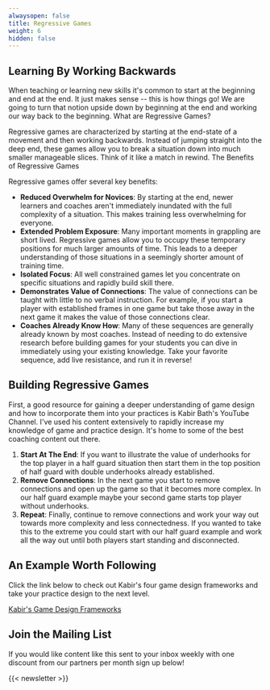 ```yaml
---
alwaysopen: false
title: Regressive Games
weight: 6
hidden: false
---
```

## Learning By Working Backwards

When teaching or learning new skills it's common to start at the beginning and end at the end. It just makes sense -- this is how things go! We are going to turn that notion upside down by beginning at the end and working our way back to the beginning.
What are Regressive Games?

Regressive games are characterized by starting at the end-state of a movement and then working backwards. Instead of jumping straight into the deep end, these games allow you to break a situation down into much smaller manageable slices. Think of it like a match in rewind.
The Benefits of Regressive Games

Regressive games offer several key benefits:

* **Reduced Overwhelm for Novices**: By starting at the end, newer learners and coaches aren't immediately inundated with the full complexity of a situation. This makes training less overwhelming for everyone.
* **Extended Problem Exposure**: Many important moments in grappling are short lived. Regressive games allow you to occupy these temporary positions for much larger amounts of time. This leads to a deeper understanding of those situations in a seemingly shorter amount of training time.
* **Isolated Focus**: All well constrained games let you concentrate on specific situations and rapidly build skill there.
* **Demonstrates Value of Connections**: The value of connections can be taught with little to no verbal instruction. For example, if you start a player with established frames in one game but take those away in the next game it makes the value of those connections clear.
* **Coaches Already Know How**: Many of these sequences are generally already known by most coaches. Instead of needing to do extensive research before building games for your students you can dive in immediately using your existing knowledge. Take your favorite sequence, add live resistance, and run it in reverse!

## Building Regressive Games

First, a good resource for gaining a deeper understanding of game design and how to incorporate them into your practices is Kabir Bath's YouTube Channel. I've used his content extensively to rapidly increase my knowledge of game and practice design. It's home to some of the best coaching content out there.

1. **Start At The End**: If you want to illustrate the value of underhooks for the top player in a half guard situation then start them in the top position of half guard with double underhooks already established.
2. **Remove Connections**: In the next game you start to remove connections and open up the game so that it becomes more complex. In our half guard example maybe your second game starts top player without underhooks.
3. **Repeat**: Finally, continue to remove connections and work your way out towards more complexity and less connectedness. If you wanted to take this to the extreme you could start with our half guard example and work all the way out until both players start standing and disconnected.


## An Example Worth Following

Click the link below to check out Kabir's four game design frameworks and take your practice design to the next level.

[Kabir's Game Design Frameworks](https://www.youtube.com/watch?v=kdDFMDFPiVA)

## Join the Mailing List

If you would like content like this sent to your inbox weekly with one discount from our partners per month sign up below!

{{< newsletter >}}